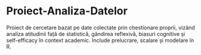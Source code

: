 # Proiect-Analiza-Datelor
Proiect de cercetare bazat pe date colectate prin chestionare proprii, vizând analiza atitudinii față de statistică, gândirea reflexivă, biasuri cognitive și self-efficacy în context academic. Include prelucrare, scalare și modelare în R.
